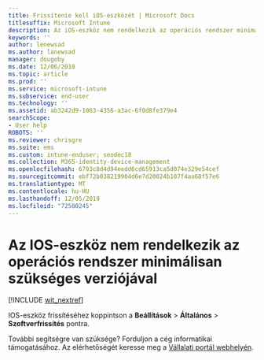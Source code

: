 ```yaml
---
title: Frissítenie kell iOS-eszközét | Microsoft Docs
titlesuffix: Microsoft Intune
description: Az iOS-eszköz nem rendelkezik az operációs rendszer minimálisan szükséges verziójával.
keywords: ''
author: lenewsad
ms.author: lanewsad
manager: dougeby
ms.date: 12/06/2018
ms.topic: article
ms.prod: ''
ms.service: microsoft-intune
ms.subservice: end-user
ms.technology: ''
ms.assetid: ab3242d9-1063-4356-a3ac-6f0d8fe379e4
searchScope:
- User help
ROBOTS: ''
ms.reviewer: chrisgre
ms.suite: ems
ms.custom: intune-enduser; seodec18
ms.collection: M365-identity-device-management
ms.openlocfilehash: 6793c8d4d94eedd6cd65913ca5d074e329e54cef
ms.sourcegitcommit: ebf72b038219904d6e7d20024b107f4aa68f57e6
ms.translationtype: MT
ms.contentlocale: hu-HU
ms.lasthandoff: 12/05/2019
ms.locfileid: "72500245"
---
```

# <a name="your-ios-device-doesnt-have-the-required-minimum-operating-system-version"></a>Az IOS-eszköz nem rendelkezik az operációs rendszer minimálisan szükséges verziójával

[!INCLUDE [wit_nextref](includes/end-user-os-update-guidance.md)]

IOS-eszköz frissítéséhez koppintson a **Beállítások** > **Általános** > **Szoftverfrissítés** pontra.

További segítségre van szüksége? Forduljon a cég informatikai támogatásához. Az elérhetőségét keresse meg a [Vállalati portál webhelyén](https://go.microsoft.com/fwlink/?linkid=2010980).
